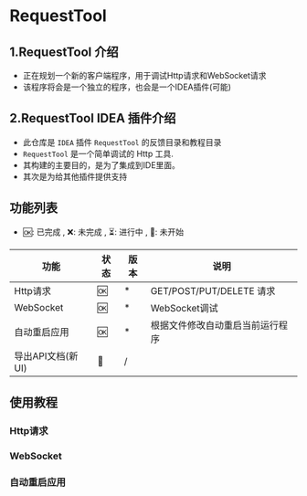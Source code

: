 # RequestTool


## 1.RequestTool 介绍

- 正在规划一个新的客户端程序，用于调试Http请求和WebSocket请求
- 该程序将会是一个独立的程序，也会是一个IDEA插件(可能) 

## 2.RequestTool IDEA 插件介绍

- 此仓库是 `IDEA` 插件 `RequestTool` 的反馈目录和教程目录
- `RequestTool` 是一个简单调试的 Http 工具.
- 其构建的主要目的，是为了集成到IDE里面。
- 其次是为给其他插件提供支持

## 功能列表

- 🆗: 已完成 , ❌: 未完成 , ⏳: 进行中 , 🚧: 未开始

| 功能           | 状态 | 版本 | 说明                     |
|--------------|----|----|------------------------|
| Http请求       | 🆗 | *  | GET/POST/PUT/DELETE 请求 |
| WebSocket    | 🆗 | *  | WebSocket调试            |
| 自动重启应用       | 🆗 | *  | 根据文件修改自动重启当前运行程序       |
| 导出API文档(新UI) | 🚧 | /  |                        |


## 使用教程


### Http请求

### WebSocket

### 自动重启应用